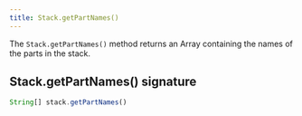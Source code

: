 ```yaml
---
title: Stack.getPartNames()
---
```


The `Stack.getPartNames()` method returns an Array containing the names
of the parts in the stack.

## Stack.getPartNames() signature

```js
String[] stack.getPartNames()
```

